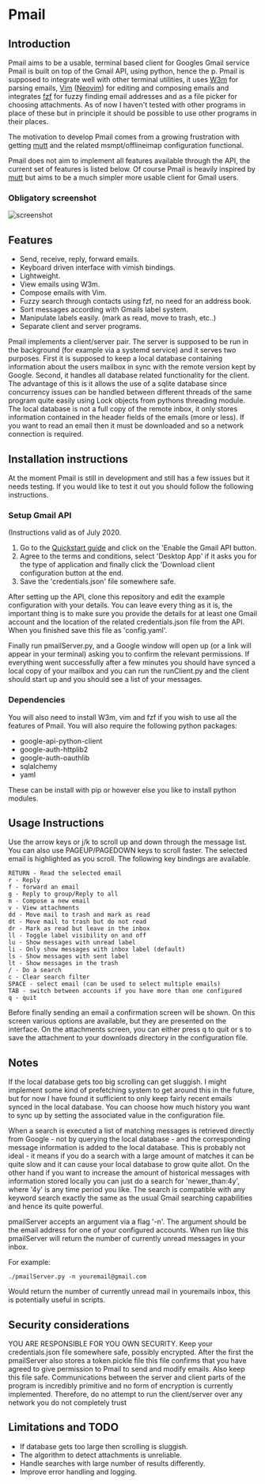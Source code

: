 # Pmail

## Introduction

Pmail aims to be a usable, terminal based client for Googles Gmail service
Pmail is built on top of the Gmail API, using python, hence the p.
Pmail is supposed to integrate well with other terminal utilities, it uses
[W3m][2] for parsing emails, [Vim][3] ([Neovim][4]) for editing and composing
emails and integrates [fzf][5] for fuzzy finding email addresses and as a file
picker for choosing attachments.
As of now I haven't tested with other programs in place of
these but in principle it should be possible to use other programs in their
places.

The motivation to develop Pmail comes from a growing frustration with getting
[mutt][6] and the related msmpt/offlineimap configuration functional.

Pmail does not aim to implement all features available through the API, the
current set of features is listed below.
Of course Pmail is heavily inspired
by [mutt][6] but aims to be a much simpler more usable client for Gmail users.

### Obligatory screenshot

![screenshot][screenshot]

## Features

- Send, receive, reply, forward emails.
- Keyboard driven interface with vimish bindings.
- Lightweight.
- View emails using W3m.
- Compose emails with Vim.
- Fuzzy search through contacts using fzf, no need for an address book.
- Sort messages according with Gmails label system.
- Manipulate labels easily. (mark as read, move to trash, etc..)
- Separate client and server programs.

Pmail implements a client/server pair. The server is supposed to be run in the
background (for example via a systemd service) and it serves two purposes.
First it is supposed to keep a local database containing information about the
users mailbox in sync with the remote version kept by Google.
Second, it handles all database related functionality for the client.
The advantage of this is it allows the use of a sqlite database 
since concurrency issues can be handled between different threads of the same
program quite easily using Lock objects from pythons threading module. 
The local database is not a full copy of the remote inbox, it only stores 
information contained in the header fields of the emails (more or less).
If you want to read an email then it must be downloaded and so a network
connection is required.

## Installation instructions

At the moment Pmail is still in development and still has a few issues but it
needs testing. If you would like to test it out you should follow the following
instructions.

### Setup Gmail API

(Instructions valid as of July 2020.

1. Go to the [Quickstart guide][1] and click on the 'Enable the Gmail API
button.
2. Agree to the terms and conditions, select 'Desktop App' if it asks you for
the type of application and finally click the 'Download client configuration
button at the end.
3. Save the 'credentials.json' file somewhere safe.

After setting up the API, clone this repository and edit the example
configuration with your details. You can leave every thing as it is, the
important thing is to make sure you provide the details for at least one Gmail
account and the location of the related credentials.json file from the API.
When you finished save this file as 'config.yaml'.

Finally run pmailServer.py, and a Google window will open up (or a link will
appear in your terminal) asking you to confirm the relevant permissions.  If
everything went successfully after a few minutes you should have synced a local
copy of your mailbox and you can run the runClient.py and the client should
start up and you should see a list of your messages.

### Dependencies

You will also need to install W3m, vim and fzf if you wish to use all the
features of Pmail.
You will also require the following python packages:

- google-api-python-client 
- google-auth-httplib2 
- google-auth-oauthlib
- sqlalchemy
- yaml

These can be install with pip or however else you like to install python
modules.

## Usage Instructions

Use the arrow keys or j/k to scroll up and down through the message list.
You can also use PAGEUP/PAGEDOWN keys to scroll faster.
The selected email is highlighted as you scroll.
The following key bindings are available.

    RETURN - Read the selected email
    r - Reply
    f - forward an email
    g - Reply to group/Reply to all
    m - Compose a new email
    v - View attachments
    dd - Move mail to trash and mark as read
    dt - Move mail to trash but do not read
    dr - Mark as read but leave in the inbox
    ll - Toggle label visibility on and off
    lu - Show messages with unread label
    li - Only show messages with inbox label (default)
    ls - Show messages with sent label
    lt - Show messages in the trash
    / - Do a search
    c - Clear search filter
    SPACE - select email (can be used to select multiple emails)
    TAB - switch between accounts if you have more than one configured
    q - quit

Before finally sending an email a confirmation screen will be shown. On this
screen various options are available, but they are presented on the interface.
On the attachments screen, you can either press q to quit or s to save the
attachment to your downloads directory in the configuration file.

## Notes

If the local database gets too big scrolling can get sluggish.
I might implement some kind of prefetching system to get around this in the
future, but for now I have found it sufficient to only keep fairly recent emails
synced in the local database.
You can choose how much history you want to sync up by setting the
associated value in the configuration file.

When a search is executed a list of matching messages is retrieved directly from
Google - not by querying the local database - and the corresponding message
information is added to the local database.
This is probably not ideal - it means if you do a search with a large amount of
matches it can be quite slow and it can cause your local database to grow quite
allot.
On the other hand if you want to increase the amount of historical messages with
information stored locally you can just do a search for 'newer_than:4y', where
'4y' is any time period you like.
The search is compatible with any keyword search exactly the same as the usual
Gmail searching capabilities and hence its quite powerful.

pmailServer accepts an argument via a flag '-n'. The argument should be the
email address for one of your configured accounts. When run like this
pmailServer will return the number of currently unread messages in your inbox.

For example:

    ./pmailServer.py -n youremail@gmail.com

Would return the number of currently unread mail in youremails inbox, this is
potentially useful in scripts.

## Security considerations

YOU ARE RESPONSIBLE FOR YOU OWN SECURITY. Keep your credentials.json file
somewhere safe, possibly encrypted.
After the first the pmailServer also stores a token.pickle file this file
confirms that you have agreed to give permission to Pmail to send and modify
emails. 
Also keep this file safe.
Communications between the server and client parts of the program is incredibly
primitive and no form of encryption is currently implemented. Therefore, do no
attempt to run the client/server over any network you do not completely trust

## Limitations and TODO

- If database gets too large then scrolling is sluggish.
- The algorithm to detect attachments is unreliable.
- Handle searches with large number of results differently.
- Improve error handling and logging. 


[1]: https://developers.google.com/gmail/api/quickstart/python
[2]: http://w3m.sourceforge.net/
[3]: https://www.vim.org/
[4]: https://neovim.io/
[5]: https://github.com/junegunn/fzf
[6]: http://www.mutt.org/
[screenshot]: https://github.com/lt20kmph/pmail/scrot.png "Screenshot"
